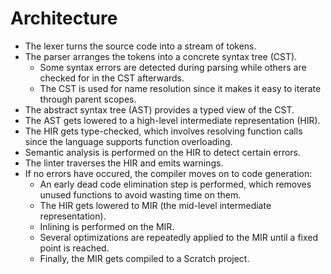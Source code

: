 # Architecture

- The lexer turns the source code into a stream of tokens.
- The parser arranges the tokens into a concrete syntax tree (CST).
  - Some syntax errors are detected during parsing while others are checked for
    in the CST afterwards.
  - The CST is used for name resolution since it makes it easy to iterate
    through parent scopes.
- The abstract syntax tree (AST) provides a typed view of the CST.
- The AST gets lowered to a high-level intermediate representation (HIR).
- The HIR gets type-checked, which involves resolving function calls since the
  language supports function overloading.
- Semantic analysis is performed on the HIR to detect certain errors.
- The linter traverses the HIR and emits warnings.
- If no errors have occured, the compiler moves on to code generation:
  - An early dead code elimination step is performed, which removes unused
    functions to avoid wasting time on them.
  - The HIR gets lowered to MIR (the mid-level intermediate representation).
  - Inlining is performed on the MIR.
  - Several optimizations are repeatedly applied to the MIR until a fixed point
    is reached.
  - Finally, the MIR gets compiled to a Scratch project.
